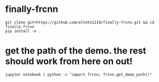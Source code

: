 # finally-frcnn

```
git clone git+https://github.com/eltoto1219/finally-frcnn.git && cd finally-frcnn
pip install -e .
```

# get the path of the demo. the rest should work from here on out!
```
jupyter notebook | python -c "import frcnn; frcnn.get_demo_path()"
```
